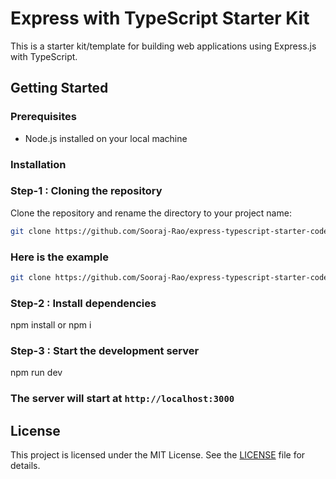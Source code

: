 # Express with TypeScript Starter Kit

This is a starter kit/template for building web applications using Express.js with TypeScript.

## Getting Started

### Prerequisites

- Node.js installed on your local machine

### Installation

### Step-1 : Cloning the repository
 Clone the repository and rename the directory to your project name:
   ```bash
   git clone https://github.com/Sooraj-Rao/express-typescript-starter-code.git <new-project-name> && cd <new-project-name>

```
### Here is the example
```bash
git clone https://github.com/Sooraj-Rao/express-typescript-starter-code.git express-app && cd express-app
```

### Step-2 : Install dependencies
npm install or npm i

### Step-3 : Start the development server
npm run dev

### The server will start at `http://localhost:3000`


## License

This project is licensed under the MIT License. See the [LICENSE](./LICENSE) file for details.
